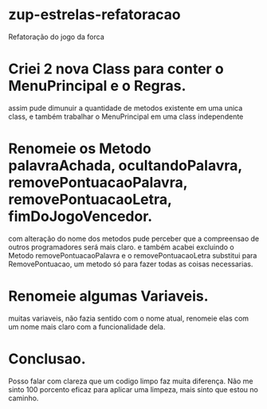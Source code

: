 # zup-estrelas-refatoracao
Refatoração do jogo da forca

# Criei 2 nova Class para conter o MenuPrincipal e o Regras.
assim pude dimunuir a quantidade de metodos existente em uma unica class, e também trabalhar o MenuPrincipal em uma class independente 


# Renomeie os Metodo palavraAchada, ocultandoPalavra, removePontuacaoPalavra, removePontuacaoLetra, fimDoJogoVencedor.
com alteração do nome dos metodos pude perceber que a compreensao de outros programadores será mais claro. e também acabei excluindo o Metodo removePontuacaoPalavra e o removePontuacaoLetra substitui para RemovePontuacao, um metodo só para fazer todas as coisas necessarias. 

# Renomeie algumas Variaveis.
muitas variaveis, não fazia sentido com o nome atual, renomeie elas com um nome mais claro com a funcionalidade dela.

# Conclusao.
Posso falar com clareza que um codigo limpo faz muita diferença. Não me sinto 100 porcento eficaz para aplicar uma limpeza, mais sinto que estou no caminho. 







